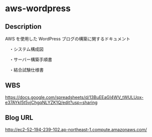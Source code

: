 # aws-wordpress


## Description
AWS を使用した WordPress ブログの構築に関するドキュメント

　・システム構成図
 
　・サーバー構築手順書
 
　・結合試験仕様書

 ## WBS
 https://docs.google.com/spreadsheets/d/13BuEEaGI4WV_tWULUox-e37AYkI5t5vjChgqNLYZK1Q/edit?usp=sharing

 ## Blog URL
 http://ec2-52-194-239-102.ap-northeast-1.compute.amazonaws.com/
